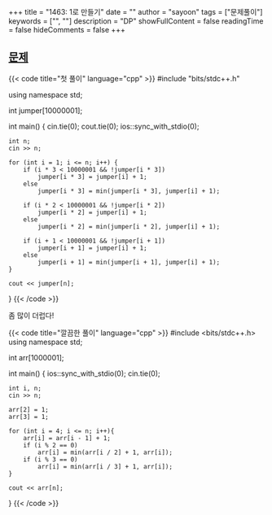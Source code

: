 +++
title = "1463: 1로 만들기"
date = ""
author = "sayoon"
tags = ["문제풀이"]
keywords = ["", ""]
description = "DP"
showFullContent = false
readingTime = false
hideComments = false
+++

## [문제](https://www.acmicpc.net/problem/1463)

{{< code title="첫 풀이" language="cpp" >}}
#include "bits/stdc++.h"

using namespace std;

int jumper[10000001];

int main() {
cin.tie(0); cout.tie(0);
ios::sync_with_stdio(0);

    int n;
    cin >> n;

    for (int i = 1; i <= n; i++) {
    	if (i * 3 < 10000001 && !jumper[i * 3])
    		jumper[i * 3] = jumper[i] + 1;
    	else
    		jumper[i * 3] = min(jumper[i * 3], jumper[i] + 1);

    	if (i * 2 < 10000001 && !jumper[i * 2])
    		jumper[i * 2] = jumper[i] + 1;
    	else
    		jumper[i * 2] = min(jumper[i * 2], jumper[i] + 1);

    	if (i + 1 < 10000001 && !jumper[i + 1])
    		jumper[i + 1] = jumper[i] + 1;
    	else
    		jumper[i + 1] = min(jumper[i + 1], jumper[i] + 1);
    }

    cout << jumper[n];

}
{{< /code >}}

좀 많이 더럽다!

{{< code title="깔끔한 풀이" language="cpp" >}}
#include <bits/stdc++.h>
using namespace std;

int arr[1000001];

int main() {
ios::sync_with_stdio(0);
cin.tie(0);

    int i, n;
    cin >> n;

    arr[2] = 1;
    arr[3] = 1;

    for (int i = 4; i <= n; i++){
    	arr[i] = arr[i - 1] + 1;
    	if (i % 2 == 0)
    		arr[i] = min(arr[i / 2] + 1, arr[i]);
    	if (i % 3 == 0)
    		arr[i] = min(arr[i / 3] + 1, arr[i]);
    }

    cout << arr[n];

}
{{< /code >}}
